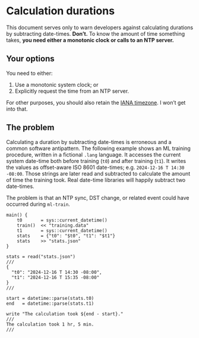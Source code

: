 <!--
SPDX-FileCopyrightText: Copyright 2017-2024, Douglas Myers-Turnbull
SPDX-PackageHomePage: https://dmyersturnbull.github.io
SPDX-License-Identifier: CC-BY-SA-4.0
-->

# Calculation durations

This document serves only to warn developers against calculating durations by subtracting date-times.
**Don’t.**
To know the amount of time something takes,
**you need either a monotonic clock or calls to an NTP server.**

## Your options

You need to either:

1. Use a monotonic system clock; or
2. Explicitly request the time from an NTP server.

For other purposes, you should also retain the
[IANA timezone](https://www.iana.org/time-zones).
I won’t get into that.

## The problem

Calculating a duration by subtracting date-times is erroneous and a common software antipattern.
The following example shows an ML training procedure, written in a fictional `.lang` language.
It accesses the current system date-time both before training (`t0`) and after training (`t1`).
It writes the values as offset-aware ISO 8601 date-times; e.g. `2024-12-16 T 14:30 -08:00`.
Those strings are later read and subtracted to calculate the amount of time the training took.
Real date-time libraries will happily subtract two date-times.

The problem is that an NTP sync, DST change, or related event could have occurred during `ml-train`.

```text title="train.lang"
main() {
    t0       = sys::current_datetime()
    train()  << "training.data"
    t1       = sys::current_datetime()
    stats    = {"t0": "$t0", "t1": "$t1"}
    stats    >> "stats.json"
}
```

```text title="show-stats.lang"
stats = read("stats.json")
///
{
  "t0": "2024-12-16 T 14:30 -08:00",
  "t1": "2024-12-16 T 15:35 -08:00"
}
///

start = datetime::parse(stats.t0)
end   = datetime::parse(stats.t1)

write "The calculation took ${end - start}."
///
The calculation took 1 hr, 5 min.
///
```

